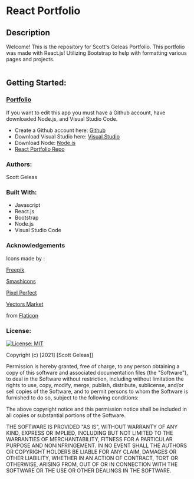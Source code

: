# React Portfolio

## Description

Welcome! This is the repository for Scott's Geleas Portfolio. This portfolio was made with React.js! Utilizing Bootstrap to help with formatting various pages and projects. 

![]()

## Getting Started:

### [Portfolio]()

If you want to edit this app you must have a Github account, have downloaded Node.js, and Visual Studio Code.

- Create a Github account here: [Github](https://github.com/)
- Download Visual Studio here: [Visual Studio](https://code.visualstudio.com/download/)
- Download Node: [Node.js](https://nodejs.org/en/)
- [React Portfolio Repo](https://github.com/scottgeleas/React-Portfolio)

 ### Authors:

 Scott Geleas

 ### Built With:

- Javascript
- React.js
- Bootstrap
- Node.js
- Visual Studio Code

### Acknowledgements

Icons made by : 

[Freepik](https://www.freepik.com)

[Smashicons](https://www.flaticon.com/authors/smashicons)

[Pixel Perfect](https://www.flaticon.com/authors/pixel-perfect)

[Vectors Market](https://www.flaticon.com/authors/vectors-market)

from [Flaticon](https://www.flaticon.com/)

 ### License: 
 
[![License: MIT](https://img.shields.io/badge/License-MIT-yellow.svg)](https://opensource.org/licenses/MIT)

Copyright (c) [2021] [Scott Geleas]]

Permission is hereby granted, free of charge, to any person obtaining a copy
of this software and associated documentation files (the "Software"), to deal
in the Software without restriction, including without limitation the rights
to use, copy, modify, merge, publish, distribute, sublicense, and/or sell
copies of the Software, and to permit persons to whom the Software is
furnished to do so, subject to the following conditions:

The above copyright notice and this permission notice shall be included in all
copies or substantial portions of the Software.

THE SOFTWARE IS PROVIDED "AS IS", WITHOUT WARRANTY OF ANY KIND, EXPRESS OR
IMPLIED, INCLUDING BUT NOT LIMITED TO THE WARRANTIES OF MERCHANTABILITY,
FITNESS FOR A PARTICULAR PURPOSE AND NONINFRINGEMENT. IN NO EVENT SHALL THE
AUTHORS OR COPYRIGHT HOLDERS BE LIABLE FOR ANY CLAIM, DAMAGES OR OTHER
LIABILITY, WHETHER IN AN ACTION OF CONTRACT, TORT OR OTHERWISE, ARISING FROM,
OUT OF OR IN CONNECTION WITH THE SOFTWARE OR THE USE OR OTHER DEALINGS IN THE
SOFTWARE.



